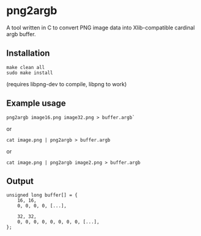 png2argb
===

A tool written in C to convert PNG image data into Xlib-compatible cardinal argb buffer.

Installation
---

    make clean all
    sudo make install

(requires libpng-dev to compile, libpng to work)

Example usage
---

    png2argb image16.png image32.png > buffer.argb`

or

    cat image.png | png2argb > buffer.argb

or

    cat image.png | png2argb image2.png > buffer.argb

Output
---
```
unsigned long buffer[] = {
	16, 16,
	0, 0, 0, 0, [...],

	32, 32,
	0, 0, 0, 0, 0, 0, 0, 0, [...],
};
```
